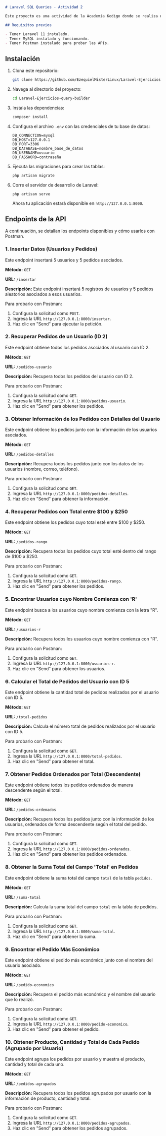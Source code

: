 ```markdown
# Laravel SQL Queries - Actividad 2

Este proyecto es una actividad de la Academia Kodigo donde se realiza una serie de consultas SQL en Laravel usando Query Builder y Eloquent ORM. El objetivo es interactuar con una base de datos de usuarios y pedidos.

## Requisitos previos

- Tener Laravel 11 instalado.
- Tener MySQL instalado y funcionando.
- Tener Postman instalado para probar las APIs.

```

## Instalación

1. Clona este repositorio:

   ```bash
   git clone https://github.com/EzequielMisterLinux/Laravel-Ejercicios-query-builder.git
   ```

2. Navega al directorio del proyecto:

   ```bash
   cd Laravel-Ejercicios-query-builder
   ```

3. Instala las dependencias:

   ```bash
   composer install
   ```

4. Configura el archivo `.env` con las credenciales de tu base de datos:

   ```env
   DB_CONNECTION=mysql
   DB_HOST=127.0.0.1
   DB_PORT=3306
   DB_DATABASE=nombre_base_de_datos
   DB_USERNAME=usuario
   DB_PASSWORD=contraseña
   ```

5. Ejecuta las migraciones para crear las tablas:

   ```bash
   php artisan migrate
   ```

6. Corre el servidor de desarrollo de Laravel:

   ```bash
   php artisan serve
   ```

   Ahora tu aplicación estará disponible en `http://127.0.0.1:8000`.

## Endpoints de la API

A continuación, se detallan los endpoints disponibles y cómo usarlos con Postman.

### 1. Insertar Datos (Usuarios y Pedidos)

Este endpoint insertará 5 usuarios y 5 pedidos asociados.

**Método:** `GET`

**URL:** `/insertar`

**Descripción:** Este endpoint insertará 5 registros de usuarios y 5 pedidos aleatorios asociados a esos usuarios.

Para probarlo con Postman:

1. Configura la solicitud como `POST`.
2. Ingresa la URL `http://127.0.0.1:8000/insertar`.
3. Haz clic en "Send" para ejecutar la petición.

### 2. Recuperar Pedidos de un Usuario (ID 2)

Este endpoint obtiene todos los pedidos asociados al usuario con ID 2.

**Método:** `GET`

**URL:** `/pedidos-usuario`

**Descripción:** Recupera todos los pedidos del usuario con ID 2.

Para probarlo con Postman:

1. Configura la solicitud como `GET`.
2. Ingresa la URL `http://127.0.0.1:8000/pedidos-usuario`.
3. Haz clic en "Send" para obtener los pedidos.

### 3. Obtener Información de los Pedidos con Detalles del Usuario

Este endpoint obtiene los pedidos junto con la información de los usuarios asociados.

**Método:** `GET`

**URL:** `/pedidos-detalles`

**Descripción:** Recupera todos los pedidos junto con los datos de los usuarios (nombre, correo, teléfono).

Para probarlo con Postman:

1. Configura la solicitud como `GET`.
2. Ingresa la URL `http://127.0.0.1:8000/pedidos-detalles`.
3. Haz clic en "Send" para obtener la información.

### 4. Recuperar Pedidos con Total entre $100 y $250

Este endpoint obtiene los pedidos cuyo total esté entre $100 y $250.

**Método:** `GET`

**URL:** `/pedidos-rango`

**Descripción:** Recupera todos los pedidos cuyo total esté dentro del rango de $100 a $250.

Para probarlo con Postman:

1. Configura la solicitud como `GET`.
2. Ingresa la URL `http://127.0.0.1:8000/pedidos-rango`.
3. Haz clic en "Send" para obtener los pedidos.

### 5. Encontrar Usuarios cuyo Nombre Comienza con 'R'

Este endpoint busca a los usuarios cuyo nombre comienza con la letra "R".

**Método:** `GET`

**URL:** `/usuarios-r`

**Descripción:** Recupera todos los usuarios cuyo nombre comienza con "R".

Para probarlo con Postman:

1. Configura la solicitud como `GET`.
2. Ingresa la URL `http://127.0.0.1:8000/usuarios-r`.
3. Haz clic en "Send" para obtener los usuarios.

### 6. Calcular el Total de Pedidos del Usuario con ID 5

Este endpoint obtiene la cantidad total de pedidos realizados por el usuario con ID 5.

**Método:** `GET`

**URL:** `/total-pedidos`

**Descripción:** Calcula el número total de pedidos realizados por el usuario con ID 5.

Para probarlo con Postman:

1. Configura la solicitud como `GET`.
2. Ingresa la URL `http://127.0.0.1:8000/total-pedidos`.
3. Haz clic en "Send" para obtener el total.

### 7. Obtener Pedidos Ordenados por Total (Descendente)

Este endpoint obtiene todos los pedidos ordenados de manera descendente según el total.

**Método:** `GET`

**URL:** `/pedidos-ordenados`

**Descripción:** Recupera todos los pedidos junto con la información de los usuarios, ordenados de forma descendente según el total del pedido.

Para probarlo con Postman:

1. Configura la solicitud como `GET`.
2. Ingresa la URL `http://127.0.0.1:8000/pedidos-ordenados`.
3. Haz clic en "Send" para obtener los pedidos ordenados.

### 8. Obtener la Suma Total del Campo 'Total' en Pedidos

Este endpoint obtiene la suma total del campo `total` de la tabla `pedidos`.

**Método:** `GET`

**URL:** `/suma-total`

**Descripción:** Calcula la suma total del campo `total` en la tabla de pedidos.

Para probarlo con Postman:

1. Configura la solicitud como `GET`.
2. Ingresa la URL `http://127.0.0.1:8000/suma-total`.
3. Haz clic en "Send" para obtener la suma.

### 9. Encontrar el Pedido Más Económico

Este endpoint obtiene el pedido más económico junto con el nombre del usuario asociado.

**Método:** `GET`

**URL:** `/pedido-economico`

**Descripción:** Recupera el pedido más económico y el nombre del usuario que lo realizó.

Para probarlo con Postman:

1. Configura la solicitud como `GET`.
2. Ingresa la URL `http://127.0.0.1:8000/pedido-economico`.
3. Haz clic en "Send" para obtener el pedido.

### 10. Obtener Producto, Cantidad y Total de Cada Pedido (Agrupado por Usuario)

Este endpoint agrupa los pedidos por usuario y muestra el producto, cantidad y total de cada uno.

**Método:** `GET`

**URL:** `/pedidos-agrupados`

**Descripción:** Recupera todos los pedidos agrupados por usuario con la información de producto, cantidad y total.

Para probarlo con Postman:

1. Configura la solicitud como `GET`.
2. Ingresa la URL `http://127.0.0.1:8000/pedidos-agrupados`.
3. Haz clic en "Send" para obtener los pedidos agrupados.

